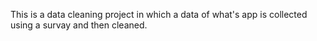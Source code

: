 This is a data cleaning project in which a data of what's app is collected using a survay and then cleaned. 
